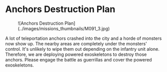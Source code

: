 # Anchors Destruction Plan

<figure markdown>
![Anchors Destruction Plan](../images/missions_thumbnails/M091_3.jpg)
</figure>

A lot of teleportation anchors crashed into the city and a horde of monsters now show up.
The nearby areas are completely under the monsters' control. It's unlikely to wipe them out depending on the infantry unit alone. Therefore, we are deploying powered exoskeletons to destroy those anchors.
Please engage the battle as guerrillas and cover the powered exoskeletons.
